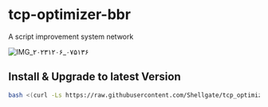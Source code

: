 # tcp-optimizer-bbr
A script improvement system network

![IMG_۲۰۲۳۱۲۰۶_۰۷۵۱۳۶](https://github.com/Shellgate/tcp_optimization_bbr/assets/128194280/4f3a5fde-88b5-4dee-9bc5-c57797c9091d)


## Install & Upgrade to latest Version

```sh
bash <(curl -Ls https://raw.githubusercontent.com/Shellgate/tcp_optimization_bbr/main/bbr.sh)
```
